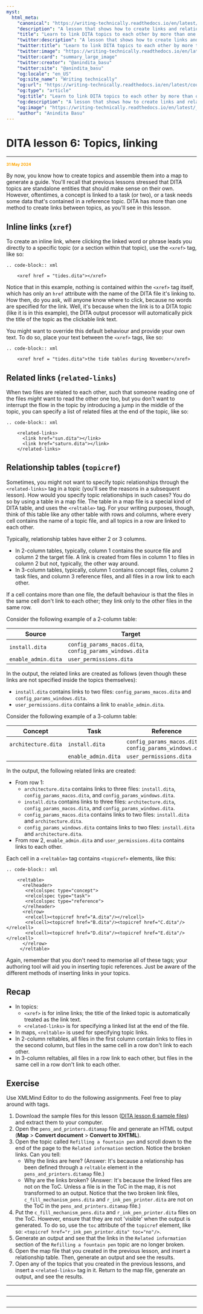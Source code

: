 ```yaml
---
myst:
  html_meta:
    "canonical": "https://writing-technically.readthedocs.io/en/latest/courses-dita-authoring-topics-linking.html"
    "description": "A lesson that shows how to create links and relationships between topics in DITA, and contains some exercises"
    "title": "Learn to link DITA topics to each other by more than one method"
    "twitter:description": "A lesson that shows how to create links and relationships between topics in DITA, and contains some exercises"
    "twitter:title": "Learn to link DITA topics to each other by more than one method"
    "twitter:image": "https://writing-technically.readthedocs.io/en/latest/_static/wordcloud.jpg"
    "twitter:card": "summary_large_image"
    "twitter:creator": "@anindita_basu"
    "twitter:site": "@anindita_basu"
    "og:locale": "en_US"
    "og:site_name": "Writing technically"
    "og:url": "https://writing-technically.readthedocs.io/en/latest/courses-dita-authoring-topics-linking.html"
    "og:type": "article"
    "og:title": "Learn to link DITA topics to each other by more than one method"
    "og:description": "A lesson that shows how to create links and relationships between topics in DITA, and contains some exercises"
    "og:image": "https://writing-technically.readthedocs.io/en/latest/_static/wordcloud.jpg"
    "author": "Anindita Basu"
---
```


# DITA lesson 6: Topics, linking

<hr/>
<p style="font-weight:bold;font-size:75%;color:orange">31 May 2024</p>

By now, you know how to create topics and assemble them into a map to generate a guide. You'll recall that previous lessons stressed that DITA topics are standalone entities that should make sense on their own. However, oftentimes, a concept is linked to a task (or two), or a task needs some data that's contained in a reference topic.  DITA has more than one method to create links between topics, as you'll see in this lesson.

## Inline links (`xref`)

To create an inline link, where clicking the linked word or phrase leads you directly to a specific topic (or a section within that topic), use the `<xref>` tag, like so:

````{eval-rst}
.. code-block:: xml

    <xref href = "tides.dita"></xref>
````

Notice that in this example, nothing is contained within the `<xref>` tag itself, which has only an `href` attribute with the name of the DITA file it's linking to. How then, do you ask, will anyone know where to click, because no words are specified for the link. Well, it's because when the link is to a DITA topic (like it is in this example), the DITA output processor will automatically pick the title of the topic as the clickable link text.

You might want to override this default behaviour and provide your own text. To do so, place your text between the `<xref>` tags, like so:

````{eval-rst}
.. code-block:: xml

    <xref href = "tides.dita">the tide tables during November</xref>
````

## Related links (`related-links`)

When two files are related to each other, such that someone reading one of the files _might_ want to read the other one too, but you don't want to interrupt the flow in the topic by introducing a jump in the middle of the topic, you can specify a list of related files at the end of the topic, like so:

````{eval-rst}
.. code-block:: xml

    <related-links>
      <link href="sun.dita"></link>
      <link href="saturn.dita"></link>
    </related-links>
````

## Relationship tables (`topicref`)

Sometimes, you might not want to specify topic relationships through the `<related-links>` tag in a topic (you'll see the reasons in a subsequent lesson). How would you specify topic relationships in such cases? You do so by using a table in a map file. The table in a map file is a special kind of DITA table, and uses the `<reltable>` tag. For your writing purposes, though, think of this table like any other table with rows and columns, where every cell contains the name of a topic file, and all topics in a row are linked to each other.

Typically, relationship tables have either 2 or 3 columns.

-  In 2-column tables, typically, column 1 contains the source file and column 2 the target file. A link is created from files in column 1 to files in column 2 but not, typically, the other way around.
-  In 3-column tables, typically, column 1 contains concept files, column 2 task files, and column 3 reference files, and all files in a row link to each other. 

If a cell contains more than one file, the default behaviour is that the files in the same cell don't link to each other; they link only to the other files in the same row.

Consider the following example of a 2-column table:

| Source            | Target                                                 |
|---------------------|----------------------------------------------------------|
| `install.dita`      | `config_params_macos.dita`, `config_params_windows.dita` |
| `enable_admin.dita` | `user_permissions.dita`                                  |

In the output, the related links are created as follows (even though these links are not specified inside the topics themselves):

-  `install.dita` contains links to two files: `config_params_macos.dita` and `config_params_windows.dita`.
-  `user_permissions.dita` contains a link to `enable_admin.dita`.

Consider the following example of a 3-column table:

| Concept | Task | Reference                                                |
|---------|-----------------------|----------------------------------------------------------|
| `architecture.dita` | `install.dita` | `config_params_macos.dita`, `config_params_windows.dita` |
| |`enable_admin.dita` | `user_permissions.dita`                                  |

In the output, the following related links are created:

-  From row 1:
    -  `architecture.dita` contains links to three files: `install.dita`, `config_params_macos.dita`, and `config_params_windows.dita`.
    -  `install.dita` contains links to three files: `architecture.dita`, `config_params_macos.dita`, and `config_params_windows.dita`.
	-  `config_params_macos.dita` contains links to two files: `install.dita` and `architecture.dita`.
	-  `config_params_windows.dita` contains links to two files: `install.dita` and `architecture.dita`.
-  From row 2, `enable_admin.dita` and `user_permissions.dita` contains links to each other.

Each cell in a `<reltable>` tag contains `<topicref>` elements, like this:

````{eval-rst}
.. code-block:: xml

    <reltable>
      <relheader>
       <relcolspec type="concept">
       <relcolspec type="task">
       <relcolspec type="reference">
      </relheader>
      <relrow>
       <relcell><topicref href="A.dita"/></relcell>
       <relcell><topicref href="B.dita"/><topicref href="C.dita"/></relcell>
       <relcell><topicref href="D.dita"/><topicref href="E.dita"/></relcell>
      </relrow>
     </reltable>
````

Again, remember that you don't need to memorise all of these tags; your authoring tool will aid you in inserting topic references. Just be aware of the different methods of inserting links in your topics.

## Recap

-  In topics:
    - `<xref>` is for inline links; the title of the linked topic is automatically treated as the link text.
    -  `<related-links>` is for specifying a linked list at the end of the file.
-  In maps, `<reltable>` is used for specifying topic links.
-  In 2-column reltables, all files in the first column contain links to files in the second column,  but files in the same cell in a row don't link to each other.
-  In 3-column reltables, all files in a row link to each other, but files in the same cell in a row don't link to each other.


##  Exercise

Use XMLMind Editor to do the following assignments. Feel free to play around with tags.

1.  Download the sample files for this lesson ([DITA lesson 6 sample files](_static/dita_lesson6_sampleFiles.zip)) and extract them to your computer.
1.  Open the `pens_and_printers.ditamap` file and generate an HTML output (**Map** > **Convert document** > **Convert to XHTML**).
1.  Open the topic called `Refilling a fountain pen` and scroll down to the end of the page to the `Related information` section. Notice the broken links. Can you tell:
    -  Why the links are here? (Answer: It's because a relationship has been defined through a `reltable` element in the `pens_and_printers.ditamap` file.)
    -  Why are the links broken? (Answer: It's because the linked files are not on the ToC. Unless a file is in the ToC in the map, it is not transformed to an output. Notice that the two broken link files, `c_fill_mechanism_pens.dita` and `r_ink_pen_printer.dita` are not on the ToC in the `pens_and_printers.ditamap` file.)
1.  Put the `c_fill_mechanism_pens.dita` and `r_ink_pen_printer.dita` files on the ToC. However, ensure that they are not 'visible' when the output is generated. To do so, use the `toc` attribute of the `topicref` element, like so: `<topicref href="r_ink_pen_printer.dita" toc="no"/>`.
1.  Generate an output and see that the links in the `Related information` section of the `Refilling a fountain pen` topic are no longer broken.
1.  Open the map file that you created in the previous lesson, and insert a relationship table. Then, generate an output and see the results.
1.  Open any of the topics that you created in the previous lessons, and insert a `<related-links>` tag in it. Return to the map file, generate an output, and see the results.

<hr/>

```{include} courses-dita-authoring-toc.md
```
   
<hr/>

```{include} courses-dita-authoring-bugs.md
```

<hr/>
